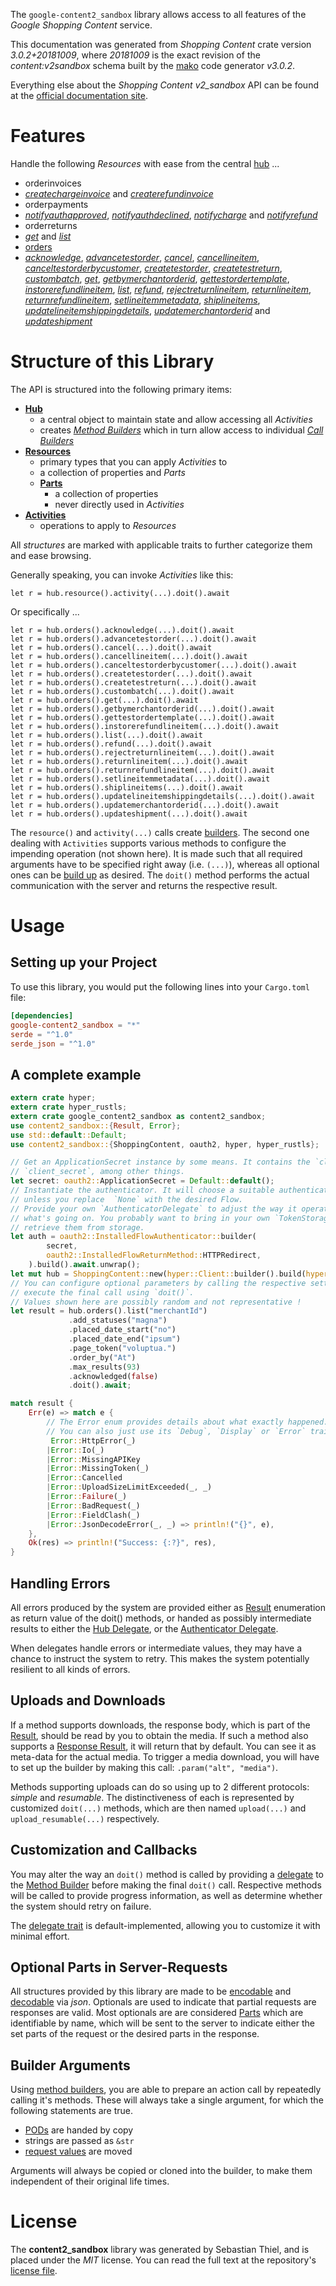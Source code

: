 <!---
DO NOT EDIT !
This file was generated automatically from 'src/mako/api/README.md.mako'
DO NOT EDIT !
-->
The `google-content2_sandbox` library allows access to all features of the *Google Shopping Content* service.

This documentation was generated from *Shopping Content* crate version *3.0.2+20181009*, where *20181009* is the exact revision of the *content:v2sandbox* schema built by the [mako](http://www.makotemplates.org/) code generator *v3.0.2*.

Everything else about the *Shopping Content* *v2_sandbox* API can be found at the
[official documentation site](https://developers.google.com/shopping-content).
# Features

Handle the following *Resources* with ease from the central [hub](https://docs.rs/google-content2_sandbox/3.0.2+20181009/google_content2_sandbox/ShoppingContent) ... 

* orderinvoices
 * [*createchargeinvoice*](https://docs.rs/google-content2_sandbox/3.0.2+20181009/google_content2_sandbox/api::OrderinvoiceCreatechargeinvoiceCall) and [*createrefundinvoice*](https://docs.rs/google-content2_sandbox/3.0.2+20181009/google_content2_sandbox/api::OrderinvoiceCreaterefundinvoiceCall)
* orderpayments
 * [*notifyauthapproved*](https://docs.rs/google-content2_sandbox/3.0.2+20181009/google_content2_sandbox/api::OrderpaymentNotifyauthapprovedCall), [*notifyauthdeclined*](https://docs.rs/google-content2_sandbox/3.0.2+20181009/google_content2_sandbox/api::OrderpaymentNotifyauthdeclinedCall), [*notifycharge*](https://docs.rs/google-content2_sandbox/3.0.2+20181009/google_content2_sandbox/api::OrderpaymentNotifychargeCall) and [*notifyrefund*](https://docs.rs/google-content2_sandbox/3.0.2+20181009/google_content2_sandbox/api::OrderpaymentNotifyrefundCall)
* orderreturns
 * [*get*](https://docs.rs/google-content2_sandbox/3.0.2+20181009/google_content2_sandbox/api::OrderreturnGetCall) and [*list*](https://docs.rs/google-content2_sandbox/3.0.2+20181009/google_content2_sandbox/api::OrderreturnListCall)
* [orders](https://docs.rs/google-content2_sandbox/3.0.2+20181009/google_content2_sandbox/api::Order)
 * [*acknowledge*](https://docs.rs/google-content2_sandbox/3.0.2+20181009/google_content2_sandbox/api::OrderAcknowledgeCall), [*advancetestorder*](https://docs.rs/google-content2_sandbox/3.0.2+20181009/google_content2_sandbox/api::OrderAdvancetestorderCall), [*cancel*](https://docs.rs/google-content2_sandbox/3.0.2+20181009/google_content2_sandbox/api::OrderCancelCall), [*cancellineitem*](https://docs.rs/google-content2_sandbox/3.0.2+20181009/google_content2_sandbox/api::OrderCancellineitemCall), [*canceltestorderbycustomer*](https://docs.rs/google-content2_sandbox/3.0.2+20181009/google_content2_sandbox/api::OrderCanceltestorderbycustomerCall), [*createtestorder*](https://docs.rs/google-content2_sandbox/3.0.2+20181009/google_content2_sandbox/api::OrderCreatetestorderCall), [*createtestreturn*](https://docs.rs/google-content2_sandbox/3.0.2+20181009/google_content2_sandbox/api::OrderCreatetestreturnCall), [*custombatch*](https://docs.rs/google-content2_sandbox/3.0.2+20181009/google_content2_sandbox/api::OrderCustombatchCall), [*get*](https://docs.rs/google-content2_sandbox/3.0.2+20181009/google_content2_sandbox/api::OrderGetCall), [*getbymerchantorderid*](https://docs.rs/google-content2_sandbox/3.0.2+20181009/google_content2_sandbox/api::OrderGetbymerchantorderidCall), [*gettestordertemplate*](https://docs.rs/google-content2_sandbox/3.0.2+20181009/google_content2_sandbox/api::OrderGettestordertemplateCall), [*instorerefundlineitem*](https://docs.rs/google-content2_sandbox/3.0.2+20181009/google_content2_sandbox/api::OrderInstorerefundlineitemCall), [*list*](https://docs.rs/google-content2_sandbox/3.0.2+20181009/google_content2_sandbox/api::OrderListCall), [*refund*](https://docs.rs/google-content2_sandbox/3.0.2+20181009/google_content2_sandbox/api::OrderRefundCall), [*rejectreturnlineitem*](https://docs.rs/google-content2_sandbox/3.0.2+20181009/google_content2_sandbox/api::OrderRejectreturnlineitemCall), [*returnlineitem*](https://docs.rs/google-content2_sandbox/3.0.2+20181009/google_content2_sandbox/api::OrderReturnlineitemCall), [*returnrefundlineitem*](https://docs.rs/google-content2_sandbox/3.0.2+20181009/google_content2_sandbox/api::OrderReturnrefundlineitemCall), [*setlineitemmetadata*](https://docs.rs/google-content2_sandbox/3.0.2+20181009/google_content2_sandbox/api::OrderSetlineitemmetadataCall), [*shiplineitems*](https://docs.rs/google-content2_sandbox/3.0.2+20181009/google_content2_sandbox/api::OrderShiplineitemCall), [*updatelineitemshippingdetails*](https://docs.rs/google-content2_sandbox/3.0.2+20181009/google_content2_sandbox/api::OrderUpdatelineitemshippingdetailCall), [*updatemerchantorderid*](https://docs.rs/google-content2_sandbox/3.0.2+20181009/google_content2_sandbox/api::OrderUpdatemerchantorderidCall) and [*updateshipment*](https://docs.rs/google-content2_sandbox/3.0.2+20181009/google_content2_sandbox/api::OrderUpdateshipmentCall)




# Structure of this Library

The API is structured into the following primary items:

* **[Hub](https://docs.rs/google-content2_sandbox/3.0.2+20181009/google_content2_sandbox/ShoppingContent)**
    * a central object to maintain state and allow accessing all *Activities*
    * creates [*Method Builders*](https://docs.rs/google-content2_sandbox/3.0.2+20181009/google_content2_sandbox/client::MethodsBuilder) which in turn
      allow access to individual [*Call Builders*](https://docs.rs/google-content2_sandbox/3.0.2+20181009/google_content2_sandbox/client::CallBuilder)
* **[Resources](https://docs.rs/google-content2_sandbox/3.0.2+20181009/google_content2_sandbox/client::Resource)**
    * primary types that you can apply *Activities* to
    * a collection of properties and *Parts*
    * **[Parts](https://docs.rs/google-content2_sandbox/3.0.2+20181009/google_content2_sandbox/client::Part)**
        * a collection of properties
        * never directly used in *Activities*
* **[Activities](https://docs.rs/google-content2_sandbox/3.0.2+20181009/google_content2_sandbox/client::CallBuilder)**
    * operations to apply to *Resources*

All *structures* are marked with applicable traits to further categorize them and ease browsing.

Generally speaking, you can invoke *Activities* like this:

```Rust,ignore
let r = hub.resource().activity(...).doit().await
```

Or specifically ...

```ignore
let r = hub.orders().acknowledge(...).doit().await
let r = hub.orders().advancetestorder(...).doit().await
let r = hub.orders().cancel(...).doit().await
let r = hub.orders().cancellineitem(...).doit().await
let r = hub.orders().canceltestorderbycustomer(...).doit().await
let r = hub.orders().createtestorder(...).doit().await
let r = hub.orders().createtestreturn(...).doit().await
let r = hub.orders().custombatch(...).doit().await
let r = hub.orders().get(...).doit().await
let r = hub.orders().getbymerchantorderid(...).doit().await
let r = hub.orders().gettestordertemplate(...).doit().await
let r = hub.orders().instorerefundlineitem(...).doit().await
let r = hub.orders().list(...).doit().await
let r = hub.orders().refund(...).doit().await
let r = hub.orders().rejectreturnlineitem(...).doit().await
let r = hub.orders().returnlineitem(...).doit().await
let r = hub.orders().returnrefundlineitem(...).doit().await
let r = hub.orders().setlineitemmetadata(...).doit().await
let r = hub.orders().shiplineitems(...).doit().await
let r = hub.orders().updatelineitemshippingdetails(...).doit().await
let r = hub.orders().updatemerchantorderid(...).doit().await
let r = hub.orders().updateshipment(...).doit().await
```

The `resource()` and `activity(...)` calls create [builders][builder-pattern]. The second one dealing with `Activities` 
supports various methods to configure the impending operation (not shown here). It is made such that all required arguments have to be 
specified right away (i.e. `(...)`), whereas all optional ones can be [build up][builder-pattern] as desired.
The `doit()` method performs the actual communication with the server and returns the respective result.

# Usage

## Setting up your Project

To use this library, you would put the following lines into your `Cargo.toml` file:

```toml
[dependencies]
google-content2_sandbox = "*"
serde = "^1.0"
serde_json = "^1.0"
```

## A complete example

```Rust
extern crate hyper;
extern crate hyper_rustls;
extern crate google_content2_sandbox as content2_sandbox;
use content2_sandbox::{Result, Error};
use std::default::Default;
use content2_sandbox::{ShoppingContent, oauth2, hyper, hyper_rustls};

// Get an ApplicationSecret instance by some means. It contains the `client_id` and 
// `client_secret`, among other things.
let secret: oauth2::ApplicationSecret = Default::default();
// Instantiate the authenticator. It will choose a suitable authentication flow for you, 
// unless you replace  `None` with the desired Flow.
// Provide your own `AuthenticatorDelegate` to adjust the way it operates and get feedback about 
// what's going on. You probably want to bring in your own `TokenStorage` to persist tokens and
// retrieve them from storage.
let auth = oauth2::InstalledFlowAuthenticator::builder(
        secret,
        oauth2::InstalledFlowReturnMethod::HTTPRedirect,
    ).build().await.unwrap();
let mut hub = ShoppingContent::new(hyper::Client::builder().build(hyper_rustls::HttpsConnector::with_native_roots().https_or_http().enable_http1().enable_http2().build()), auth);
// You can configure optional parameters by calling the respective setters at will, and
// execute the final call using `doit()`.
// Values shown here are possibly random and not representative !
let result = hub.orders().list("merchantId")
             .add_statuses("magna")
             .placed_date_start("no")
             .placed_date_end("ipsum")
             .page_token("voluptua.")
             .order_by("At")
             .max_results(93)
             .acknowledged(false)
             .doit().await;

match result {
    Err(e) => match e {
        // The Error enum provides details about what exactly happened.
        // You can also just use its `Debug`, `Display` or `Error` traits
         Error::HttpError(_)
        |Error::Io(_)
        |Error::MissingAPIKey
        |Error::MissingToken(_)
        |Error::Cancelled
        |Error::UploadSizeLimitExceeded(_, _)
        |Error::Failure(_)
        |Error::BadRequest(_)
        |Error::FieldClash(_)
        |Error::JsonDecodeError(_, _) => println!("{}", e),
    },
    Ok(res) => println!("Success: {:?}", res),
}

```
## Handling Errors

All errors produced by the system are provided either as [Result](https://docs.rs/google-content2_sandbox/3.0.2+20181009/google_content2_sandbox/client::Result) enumeration as return value of
the doit() methods, or handed as possibly intermediate results to either the 
[Hub Delegate](https://docs.rs/google-content2_sandbox/3.0.2+20181009/google_content2_sandbox/client::Delegate), or the [Authenticator Delegate](https://docs.rs/yup-oauth2/*/yup_oauth2/trait.AuthenticatorDelegate.html).

When delegates handle errors or intermediate values, they may have a chance to instruct the system to retry. This 
makes the system potentially resilient to all kinds of errors.

## Uploads and Downloads
If a method supports downloads, the response body, which is part of the [Result](https://docs.rs/google-content2_sandbox/3.0.2+20181009/google_content2_sandbox/client::Result), should be
read by you to obtain the media.
If such a method also supports a [Response Result](https://docs.rs/google-content2_sandbox/3.0.2+20181009/google_content2_sandbox/client::ResponseResult), it will return that by default.
You can see it as meta-data for the actual media. To trigger a media download, you will have to set up the builder by making
this call: `.param("alt", "media")`.

Methods supporting uploads can do so using up to 2 different protocols: 
*simple* and *resumable*. The distinctiveness of each is represented by customized 
`doit(...)` methods, which are then named `upload(...)` and `upload_resumable(...)` respectively.

## Customization and Callbacks

You may alter the way an `doit()` method is called by providing a [delegate](https://docs.rs/google-content2_sandbox/3.0.2+20181009/google_content2_sandbox/client::Delegate) to the 
[Method Builder](https://docs.rs/google-content2_sandbox/3.0.2+20181009/google_content2_sandbox/client::CallBuilder) before making the final `doit()` call. 
Respective methods will be called to provide progress information, as well as determine whether the system should 
retry on failure.

The [delegate trait](https://docs.rs/google-content2_sandbox/3.0.2+20181009/google_content2_sandbox/client::Delegate) is default-implemented, allowing you to customize it with minimal effort.

## Optional Parts in Server-Requests

All structures provided by this library are made to be [encodable](https://docs.rs/google-content2_sandbox/3.0.2+20181009/google_content2_sandbox/client::RequestValue) and 
[decodable](https://docs.rs/google-content2_sandbox/3.0.2+20181009/google_content2_sandbox/client::ResponseResult) via *json*. Optionals are used to indicate that partial requests are responses 
are valid.
Most optionals are are considered [Parts](https://docs.rs/google-content2_sandbox/3.0.2+20181009/google_content2_sandbox/client::Part) which are identifiable by name, which will be sent to 
the server to indicate either the set parts of the request or the desired parts in the response.

## Builder Arguments

Using [method builders](https://docs.rs/google-content2_sandbox/3.0.2+20181009/google_content2_sandbox/client::CallBuilder), you are able to prepare an action call by repeatedly calling it's methods.
These will always take a single argument, for which the following statements are true.

* [PODs][wiki-pod] are handed by copy
* strings are passed as `&str`
* [request values](https://docs.rs/google-content2_sandbox/3.0.2+20181009/google_content2_sandbox/client::RequestValue) are moved

Arguments will always be copied or cloned into the builder, to make them independent of their original life times.

[wiki-pod]: http://en.wikipedia.org/wiki/Plain_old_data_structure
[builder-pattern]: http://en.wikipedia.org/wiki/Builder_pattern
[google-go-api]: https://github.com/google/google-api-go-client

# License
The **content2_sandbox** library was generated by Sebastian Thiel, and is placed 
under the *MIT* license.
You can read the full text at the repository's [license file][repo-license].

[repo-license]: https://github.com/Byron/google-apis-rsblob/main/LICENSE.md
